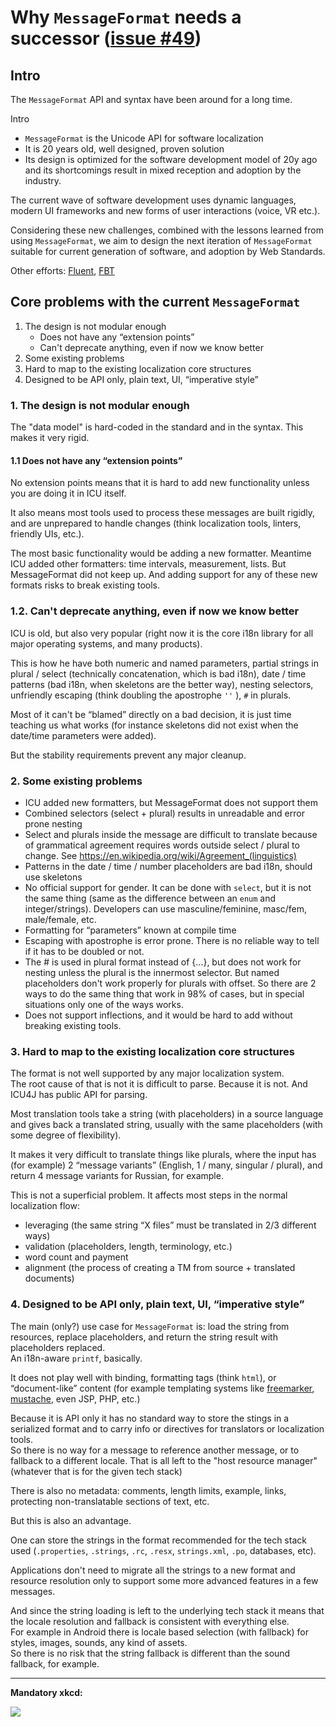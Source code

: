 # Why `MessageFormat` needs a successor ([issue #49](https://github.com/unicode-org/message-format-wg/issues/49))

## Intro

The `MessageFormat` API and syntax have been around for a long time.

Intro
* `MessageFormat` is the Unicode API for software localization
* It is 20 years old, well designed, proven solution
* Its design is optimized for the software development model of 20y ago and its
shortcomings result in mixed reception and adoption by the industry.

The current wave of software development uses dynamic languages, modern UI
frameworks and new forms of user interactions (voice, VR etc.).

Considering these new challenges, combined with the lessons learned from using
`MessageFormat`, we aim to design the next iteration of `MessageFormat`
suitable for current generation of software, and adoption by Web Standards.

Other efforts: [Fluent](https://projectfluent.org/),
[FBT](https://facebook.github.io/fbt/)

## Core problems with the current `MessageFormat`

1. The design is not modular enough
    * Does not have any “extension points”
    * Can't deprecate anything, even if now we know better
2. Some existing problems
3. Hard to map to the existing localization core structures
4. Designed to be API only, plain text, UI, “imperative style”

### 1. The design is not modular enough

The "data model" is hard-coded in the standard and in the syntax.
This makes it very rigid.

#### 1.1 Does not have any “extension points”

No extension points means that it is hard to add new functionality unless you
are doing it in ICU itself.

It also means most tools used to process these messages are built rigidly,
and are unprepared to handle changes
(think localization tools, linters, friendly UIs, etc.).

The most basic functionality would be adding a new formatter. Meantime ICU
added other formatters: time intervals, measurement, lists. But MessageFormat
did not keep up. And adding support for any of these new formats risks to break
existing tools.

### 1.2. Can't deprecate anything, even if now we know better

ICU is old, but also very popular (right now it is the core i18n library
for all major operating systems, and many products).

This is how he have both numeric and named parameters, partial strings in
plural / select (technically concatenation, which is bad i18n), date / time
patterns (bad i18n, when skeletons are the better way), nesting selectors,
unfriendly escaping (think doubling the apostrophe `''` ), `#` in plurals.

Most of it can't be “blamed” directly on a bad decision, it is just time
teaching us what works (for instance skeletons did not exist when the
date/time parameters were added).

But the stability requirements prevent any major cleanup.

### 2. Some existing problems
* ICU added new formatters, but MessageFormat does not support them
* Combined selectors (select + plural) results in unreadable and error
prone nesting
* Select and plurals inside the message are difficult to translate because of 
grammatical agreement requires words outside select / plural to change.
See https://en.wikipedia.org/wiki/Agreement_(linguistics)
* Patterns in the date / time / number placeholders are bad i18n, should use skeletons
* No official support for gender. It can be done with `select`, but it
is not the same thing (same as the difference between an `enum` and integer/strings). Developers can use masculine/feminine, masc/fem, male/female, etc.
* Formatting for “parameters” known at compile time
* Escaping with apostrophe is error prone. There is no reliable way to tell if
it has to be doubled or not.
* The # is used in plural format instead of {...}, but does not work for nesting unless the plural is the innermost selector. But named placeholders don't work
properly for plurals with offset. So there are 2 ways to do the same thing that work in 98% of cases, but in special situations only one of the ways works. 
* Does not support inflections, and it would be hard to add without breaking existing tools.

### 3. Hard to map to the existing localization core structures

The format is not well supported by any major localization system. \
The root cause of that is not it is difficult to parse.
Because it is not. And ICU4J has public API for parsing.

Most translation tools take a string (with placeholders) in a source language
and gives back a translated string, usually with the same placeholders
(with some degree of flexibility).

It makes it very difficult to translate things like plurals, where the input
has (for example) 2 “message variants” (English, 1 / many, singular / plural),
and return 4 message variants for Russian, for example.

This is not a superficial problem. It affects most steps in the normal
localization flow:
* leveraging (the same string “X files” must be translated
in 2/3 different ways)
* validation (placeholders, length, terminology, etc.)
* word count and payment
* alignment (the process of creating a TM from source + translated documents)

### 4. Designed to be API only, plain text, UI, “imperative style”

The main (only?) use case for `MessageFormat` is: load the string from resources,
replace placeholders, and return the string result with placeholders replaced. \
An i18n-aware `printf`, basically.

It does not play well with binding, formatting tags (think `html`),
or  “document-like” content (for example templating systems like
[freemarker](https://freemarker.apache.org/),
[mustache](https://mustache.github.io/), even JSP, PHP, etc.)

Because it is API only it has no standard way to store the stings in a
serialized format and to carry info or directives for translators or
localization tools. \
So there is no way for a message to reference another message, or to fallback
to a different locale. That is all left to the "host resource manager"
(whatever that is for the given tech stack)

There is also no metadata: comments, length limits, example, links,
protecting non-translatable sections of text, etc.

But this is also an advantage.

One can store the strings in the format recommended for the tech stack used
(`.properties`, `.strings`, `.rc`, `.resx`, `strings.xml`, `.po`, databases, etc).

Applications don't need to migrate all the strings to a new format and resource
resolution only to support some more advanced features in a few messages.

And since the string loading is left to the underlying tech stack it means that
the locale resolution and fallback is consistent with everything else. \
For example in Android there is locale based selection (with fallback) for
styles, images, sounds, any kind of assets. \
So there is no risk that the string fallback is different than the sound
fallback, for example.

---

**Mandatory xkcd:**

[<img src='https://imgs.xkcd.com/comics/standards.png'>](https://xkcd.com/927/)
